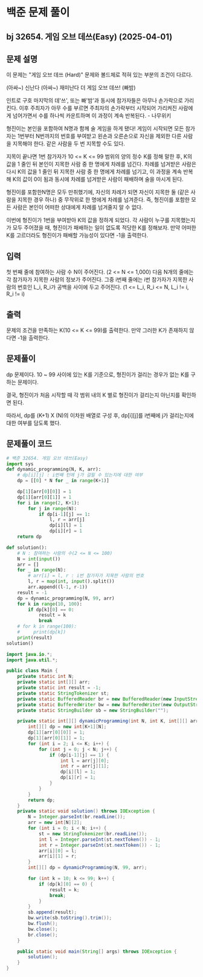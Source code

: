 # 백준 문제 풀이

## bj 32654. 게임 오브 데쓰(Easy) (2025-04-01)

## 문제 설명

이 문제는 "게임 오브 데쓰 (Hard)" 문제와 볼드체로 적혀 있는 부분의 조건이 다르다.

(아싸~) 신난다 (아싸~) 재미난다 더 게임 오브 데쓰! (빠밤)

인트로 구호 마지막의 데'쓰', 또는 빠'밤'과 동시에 참가자들은 아무나 손가락으로 가리킨다. 이후 주최자가 아무 수를 부르면 주최자의 손가락부터 시작되어 가리켜진 사람에게 넘어가면서 수를 하나씩 카운트하며 이 과정이 계속 반복된다. - 나무위키

형진이는 본인을 포함하여 N명과 함께 술 게임을 하게 됐다! 게임이 시작되면 모든 참가자는 1번부터 N번까지의 번호를 부여받고 왼손과 오른손으로 자신을 제외한 다른 사람을 지목해야 한다. 같은 사람을 두 번 지목할 수도 있다.

지목이 끝나면 1번 참가자가 10 <= K <= 99 범위의 양의 정수 K를 정해 말한 후, K의 값을 1 줄인 뒤 본인이 지목한 사람 중 한 명에게 차례를 넘긴다. 차례를 넘겨받은 사람은 다시 K의 값을 1 줄인 뒤 지목한 사람 중 한 명에게 차례를 넘기고, 이 과정을 계속 반복해 K의 값이 0이 됨과 동시에 차례를 넘겨받은 사람이 패배하며 술을 마시게 된다.

형진이를 포함한N명은 모두 만취했기에, 자신의 차례가 되면 자신이 지목한 둘 (같은 사람을 지목한 경우 하나) 중 무작위로 한 명에게 차례를 넘겨준다. 즉, 형진이를 포함한 모든 사람은 본인이 어떠한 상대에게 차례를 넘겨줄지 알 수 없다.

이번에 형진이가 1번을 부여받아 K의 값을 정하게 되었다. 각 사람이 누구를 지목했는지가 모두 주어졌을 때, 형진이가 패배하는 일이 없도록 적당한 K를 정해보자. 만약 어떠한 K를 고르더라도 형진이가 패배할 가능성이 있다면 -1을 출력한다.

## 입력

첫 번째 줄에 참여하는 사람 수 N이 주어진다. (2 <= N <= 1,000)
다음 N개의 줄에는 각 참가자가 지목한 사람의 정보가 주어진다. 그중 i번째 줄에는 i번 참가자가 지목한 사람의 번호인 L_i, R_i가 공백을 사이에 두고 주어진다. (1 <= L_i, R_i <= N, L_i != i, R_i != i)

## 출력

문제의 조건을 만족하는 K(10 <= K <= 99)를 출력한다. 만약 그러한 K가 존재하지 않다면 -1을 출력한다.

## 문제풀이

dp 문제이다. 10 ~ 99 사이에 있는 K를 기준으로, 형진이가 걸리는 경우가 없는 K를 구하는 문제이다.

결국, 형진이가 처음 시작할 때 각 범위 내의 K 별로 형진이가 걸리는지 아닌지를 확인하면 된다.

따라서, dp를 (K+1) X (N)의 이차원 배열로 구성 후, dp[i][j]를 i번째에 j가 걸리는지에 대한 여부를 담도록 했다.

## 문제풀이 코드

```python
# 백준 32654. 게임 오브 데쓰(Easy)
import sys
def dynamic_programming(N, K, arr):
    # dp[i][j] : i번째 턴에 j가 걸릴 수 있는지에 대한 여부
    dp = [[0] * N for _ in range(K+1)]

    dp[1][arr[0][0]] = 1
    dp[1][arr[0][1]] = 1
    for i in range(2, K+1):
        for j in range(N):
            if dp[i-1][j] == 1:
                l, r = arr[j]
                dp[i][l] = 1
                dp[i][r] = 1
    return dp

def solution():
    # N : 참여하는 사람의 수(2 <= N <= 100)
    N = int(input())
    arr = []
    for _ in range(N):
        # arr[i] = l, r : i번 참가자가 지목한 사람의 번호
        l, r = map(int, input().split())
        arr.append((l-1, r-1))
    result = -1
    dp = dynamic_programming(N, 99, arr)
    for k in range(10, 100):
        if dp[k][0] == 0:
            result = k
            break
    # for k in range(100):
    #     print(dp[k])
    print(result)
solution()
```

```java
import java.io.*;
import java.util.*;

public class Main {
    private static int N;
    private static int[][] arr;
    private static int result = -1;
    private static StringTokenizer st;
    private static BufferedReader br = new BufferedReader(new InputStreamReader(System.in));
    private static BufferedWriter bw = new BufferedWriter(new OutputStreamWriter(System.out));
    private static StringBuilder sb = new StringBuilder("");

    private static int[][] dynamicProgramming(int N, int K, int[][] arr) {
        int[][] dp = new int[K+1][N];
        dp[1][arr[0][0]] = 1;
        dp[1][arr[0][1]] = 1;
        for (int i = 2; i <= K; i++) {
            for (int j = 0; j < N; j++) {
                if (dp[i-1][j] == 1) {
                    int l = arr[j][0];
                    int r = arr[j][1];
                    dp[i][l] = 1;
                    dp[i][r] = 1;
                }
            }
        }
        return dp;
    }
    private static void solution() throws IOException {
        N = Integer.parseInt(br.readLine());
        arr = new int[N][2];
        for (int i = 0; i < N; i++) {
            st = new StringTokenizer(br.readLine());
            int l = Integer.parseInt(st.nextToken()) - 1;
            int r = Integer.parseInt(st.nextToken()) - 1;
            arr[i][0] = l;
            arr[i][1] = r;
        }
        int[][] dp = dynamicProgramming(N, 99, arr);

        for (int k = 10; k <= 99; k++) {
            if (dp[k][0] == 0) {
                result = k;
                break;
            }
        }
        sb.append(result);
        bw.write(sb.toString().trim());
        bw.flush();
        bw.close();
        br.close();
    }

    public static void main(String[] args) throws IOException {
        solution();
    }
}
```
